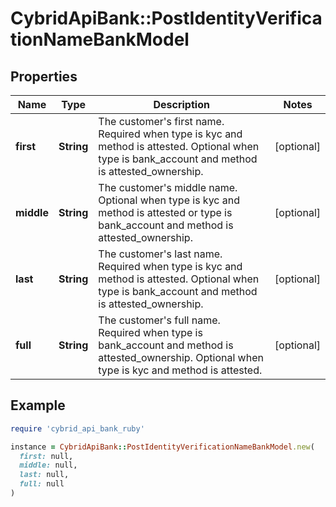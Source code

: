 # CybridApiBank::PostIdentityVerificationNameBankModel

## Properties

| Name | Type | Description | Notes |
| ---- | ---- | ----------- | ----- |
| **first** | **String** | The customer&#39;s first name. Required when type is kyc and method is attested. Optional when type is bank_account and method is attested_ownership. | [optional] |
| **middle** | **String** | The customer&#39;s middle name. Optional when type is kyc and method is attested or type is bank_account and method is attested_ownership. | [optional] |
| **last** | **String** | The customer&#39;s last name. Required when type is kyc and method is attested. Optional when type is bank_account and method is attested_ownership. | [optional] |
| **full** | **String** | The customer&#39;s full name. Required when type is bank_account and method is attested_ownership. Optional when type is kyc and method is attested. | [optional] |

## Example

```ruby
require 'cybrid_api_bank_ruby'

instance = CybridApiBank::PostIdentityVerificationNameBankModel.new(
  first: null,
  middle: null,
  last: null,
  full: null
)
```


